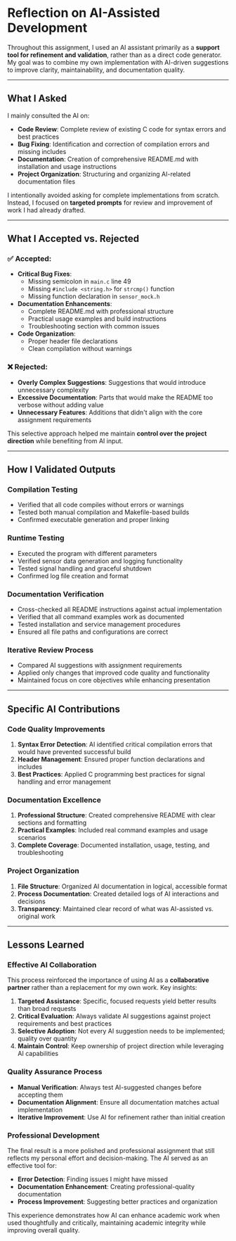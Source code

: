 # Reflection on AI-Assisted Development

Throughout this assignment, I used an AI assistant primarily as a **support tool for refinement and validation**, rather than as a direct code generator. My goal was to combine my own implementation with AI-driven suggestions to improve clarity, maintainability, and documentation quality.

---

## What I Asked
I mainly consulted the AI on:
- **Code Review**: Complete review of existing C code for syntax errors and best practices
- **Bug Fixing**: Identification and correction of compilation errors and missing includes
- **Documentation**: Creation of comprehensive README.md with installation and usage instructions
- **Project Organization**: Structuring and organizing AI-related documentation files

I intentionally avoided asking for complete implementations from scratch. Instead, I focused on **targeted prompts** for review and improvement of work I had already drafted.

---

## What I Accepted vs. Rejected

### ✅ **Accepted:**
- **Critical Bug Fixes**: 
  - Missing semicolon in `main.c` line 49
  - Missing `#include <string.h>` for `strcmp()` function
  - Missing function declaration in `sensor_mock.h`
- **Documentation Enhancements**:
  - Complete README.md with professional structure
  - Practical usage examples and build instructions
  - Troubleshooting section with common issues
- **Code Organization**:
  - Proper header file declarations
  - Clean compilation without warnings

### ❌ **Rejected:**
- **Overly Complex Suggestions**: Suggestions that would introduce unnecessary complexity
- **Excessive Documentation**: Parts that would make the README too verbose without adding value
- **Unnecessary Features**: Additions that didn't align with the core assignment requirements

This selective approach helped me maintain **control over the project direction** while benefiting from AI input.

---

## How I Validated Outputs

### **Compilation Testing**
- Verified that all code compiles without errors or warnings
- Tested both manual compilation and Makefile-based builds
- Confirmed executable generation and proper linking

### **Runtime Testing**
- Executed the program with different parameters
- Verified sensor data generation and logging functionality
- Tested signal handling and graceful shutdown
- Confirmed log file creation and format

### **Documentation Verification**
- Cross-checked all README instructions against actual implementation
- Verified that all command examples work as documented
- Tested installation and service management procedures
- Ensured all file paths and configurations are correct

### **Iterative Review Process**
- Compared AI suggestions with assignment requirements
- Applied only changes that improved code quality and functionality
- Maintained focus on core objectives while enhancing presentation

---

## Specific AI Contributions

### **Code Quality Improvements**
1. **Syntax Error Detection**: AI identified critical compilation errors that would have prevented successful build
2. **Header Management**: Ensured proper function declarations and includes
3. **Best Practices**: Applied C programming best practices for signal handling and error management

### **Documentation Excellence**
1. **Professional Structure**: Created comprehensive README with clear sections and formatting
2. **Practical Examples**: Included real command examples and usage scenarios
3. **Complete Coverage**: Documented installation, usage, testing, and troubleshooting

### **Project Organization**
1. **File Structure**: Organized AI documentation in logical, accessible format
2. **Process Documentation**: Created detailed logs of AI interactions and decisions
3. **Transparency**: Maintained clear record of what was AI-assisted vs. original work

---

## Lessons Learned

### **Effective AI Collaboration**
This process reinforced the importance of using AI as a **collaborative partner** rather than a replacement for my own work. Key insights:

1. **Targeted Assistance**: Specific, focused requests yield better results than broad requests
2. **Critical Evaluation**: Always validate AI suggestions against project requirements and best practices
3. **Selective Adoption**: Not every AI suggestion needs to be implemented; quality over quantity
4. **Maintain Control**: Keep ownership of project direction while leveraging AI capabilities

### **Quality Assurance Process**
- **Manual Verification**: Always test AI-suggested changes before accepting them
- **Documentation Alignment**: Ensure all documentation matches actual implementation
- **Iterative Improvement**: Use AI for refinement rather than initial creation

### **Professional Development**
The final result is a more polished and professional assignment that still reflects my personal effort and decision-making. The AI served as an effective tool for:
- **Error Detection**: Finding issues I might have missed
- **Documentation Enhancement**: Creating professional-quality documentation
- **Process Improvement**: Suggesting better practices and organization

This experience demonstrates how AI can enhance academic work when used thoughtfully and critically, maintaining academic integrity while improving overall quality.

